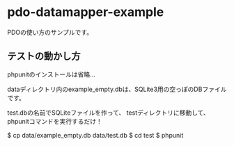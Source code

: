 pdo-datamapper-example
======================

PDOの使い方のサンプルです。

## テストの動かし方

phpunitのインストールは省略…

dataディレクトリ内のexample_empty.dbは、SQLite3用の空っぽのDBファイルです。

test.dbの名前でSQLiteファイルを作って、
testディレクトリに移動して、
phpunitコマンドを実行するだけ！

$ cp data/example_empty.db data/test.db
$ cd test
$ phpunit
